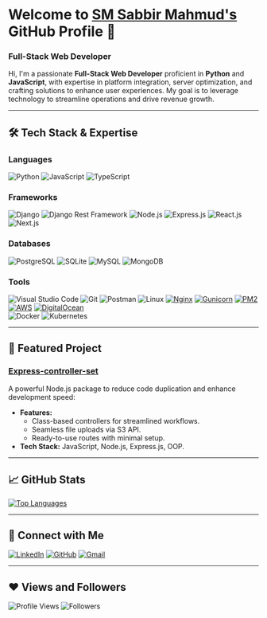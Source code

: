# Welcome to [SM Sabbir Mahmud's](https://sabbirmahmud.com/) GitHub Profile 👋

### Full-Stack Web Developer  
Hi, I'm a passionate **Full-Stack Web Developer** proficient in **Python** and **JavaScript**, with expertise in platform integration, server optimization, and crafting solutions to enhance user experiences. My goal is to leverage technology to streamline operations and drive revenue growth.

---

## 🛠 Tech Stack & Expertise

### Languages  
![Python](https://img.shields.io/badge/Python-FFD43B?style=for-the-badge&logo=python&logoColor=blue) ![JavaScript](https://img.shields.io/badge/JavaScript-F7DF1E?style=for-the-badge&logo=javascript&logoColor=black) ![TypeScript](https://img.shields.io/badge/TypeScript-007ACC?style=for-the-badge&logo=typescript&logoColor=white)  

### Frameworks  
![Django](https://img.shields.io/badge/Django-092E20?style=for-the-badge&logo=django&logoColor=green) ![Django Rest Framework](https://img.shields.io/badge/Django%20Rest%20Framework-ff1709?style=for-the-badge&logo=django&logoColor=white) ![Node.js](https://img.shields.io/badge/Node.js-339933?style=for-the-badge&logo=nodedotjs&logoColor=white) ![Express.js](https://img.shields.io/badge/Express.js-000000?style=for-the-badge&logo=express&logoColor=white) ![React.js](https://img.shields.io/badge/React-20232A?style=for-the-badge&logo=react&logoColor=61DAFB) ![Next.js](https://img.shields.io/badge/Next.js-000000?style=for-the-badge&logo=nextdotjs&logoColor=white)  

### Databases  
![PostgreSQL](https://img.shields.io/badge/PostgreSQL-316192?style=for-the-badge&logo=postgresql&logoColor=white) ![SQLite](https://img.shields.io/badge/SQLite-07405E?style=for-the-badge&logo=sqlite&logoColor=white) ![MySQL](https://img.shields.io/badge/MySQL-4479A1?style=for-the-badge&logo=mysql&logoColor=white) ![MongoDB](https://img.shields.io/badge/MongoDB-4EA94B?style=for-the-badge&logo=mongodb&logoColor=white)  

### Tools  
![Visual Studio Code](https://img.shields.io/badge/VS%20Code-0078D4?style=for-the-badge&logo=visual%20studio%20code&logoColor=white) ![Git](https://img.shields.io/badge/Git-F05032?style=for-the-badge&logo=git&logoColor=white) ![Postman](https://img.shields.io/badge/Postman-FF6C37?style=for-the-badge&logo=postman&logoColor=white) ![Linux](https://img.shields.io/badge/Linux-ffef00?style=for-the-badge&logo=linux&logoColor=black) [![Nginx](https://img.shields.io/badge/Nginx-009639?style=for-the-badge&logo=nginx&logoColor=white)](https://www.nginx.com/) [![Gunicorn](https://img.shields.io/badge/Gunicorn-499848?style=for-the-badge&logo=gunicorn&logoColor=white)](https://gunicorn.org/) [![PM2](https://img.shields.io/badge/PM2-2B037A?style=for-the-badge&logo=pm2&logoColor=white)](https://pm2.keymetrics.io/) [![AWS](https://img.shields.io/badge/AWS-232F3E?style=for-the-badge&logo=amazon-aws&logoColor=white)](https://aws.amazon.com/) [![DigitalOcean](https://img.shields.io/badge/DigitalOcean-0079FF?style=for-the-badge&logo=digitalocean&logoColor=white)](https://www.digitalocean.com/)   
![Docker](https://img.shields.io/badge/Docker-2CA5E0?style=for-the-badge&logo=docker&logoColor=white)  ![Kubernetes](https://img.shields.io/badge/Kubernetes-326ce5?style=for-the-badge&logo=kubernetes&logoColor=white)


---

## 🌟 Featured Project

### [Express-controller-set](https://www.npmjs.com/package/express-controller-sets)  
A powerful Node.js package to reduce code duplication and enhance development speed:  

- **Features:**  
  - Class-based controllers for streamlined workflows.  
  - Seamless file uploads via S3 API.  
  - Ready-to-use routes with minimal setup.  
- **Tech Stack:** JavaScript, Node.js, Express.js, OOP.  

---

## 📈 GitHub Stats    
<a href="https://github.com/sabbir-mahmud/github-readme-stats"><img alt="Top Languages" src="https://github-readme-stats.vercel.app/api/top-langs/?username=sabbir-mahmud&langs_count=8&count_private=true&layout=compact&theme=react&hide_border=true&bg_color=0D1117" /></a>  

---

## 💬 Connect with Me  
[![LinkedIn](https://img.shields.io/badge/LinkedIn-0077B5?style=for-the-badge&logo=linkedin&logoColor=white)](https://www.linkedin.com/in/sabbirmahmudzim/) [![GitHub](https://img.shields.io/badge/GitHub-100000?style=for-the-badge&logo=github&logoColor=white)](https://github.com/sabbir-mahmud) [![Gmail](https://img.shields.io/badge/Gmail-D14836?style=for-the-badge&logo=gmail&logoColor=white)](mailto:sabbir.mahmud.zim@gmail.com)  

---

## ❤ Views and Followers  
![Profile Views](https://komarev.com/ghpvc/?username=sabbir-mahmud) ![Followers](https://img.shields.io/github/followers/sabbir-mahmud?label=Followers&style=social)  
